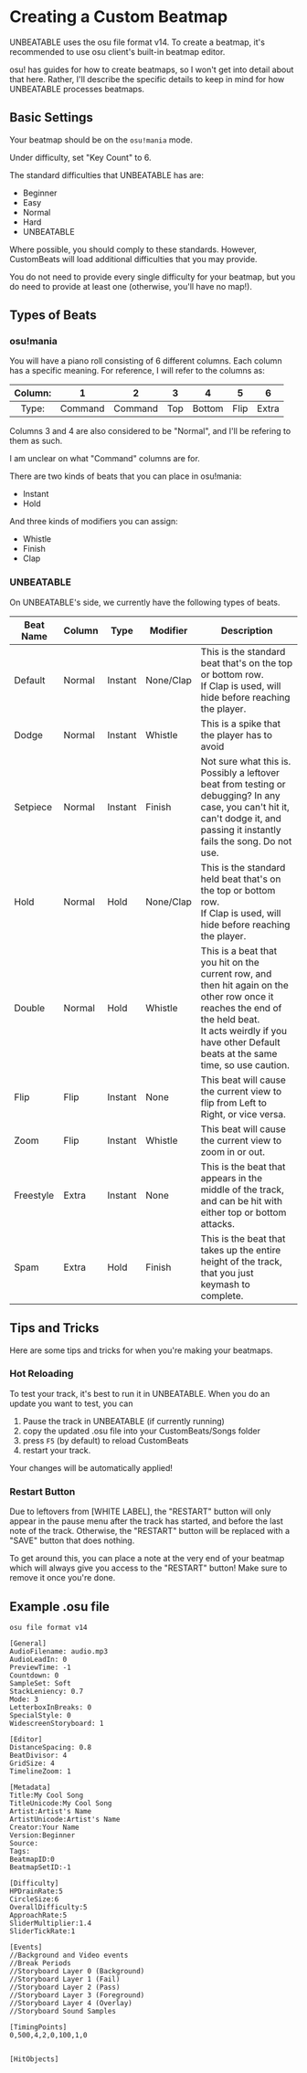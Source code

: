 # Creating a Custom Beatmap

UNBEATABLE uses the osu file format v14. To create a beatmap, it's recommended to use osu client's built-in beatmap editor. 

osu! has guides for how to create beatmaps, so I won't get into detail about that here. Rather, I'll describe the specific details to keep in mind for how UNBEATABLE processes beatmaps.

## Basic Settings

Your beatmap should be on the `osu!mania` mode.

Under difficulty, set "Key Count" to 6.

The standard difficulties that UNBEATABLE has are:
- Beginner
- Easy
- Normal
- Hard
- UNBEATABLE

Where possible, you should comply to these standards. However, CustomBeats will load additional difficulties that you may provide.

You do not need to provide every single difficulty for your beatmap, but you do need to provide at least one (otherwise, you'll have no map!).

## Types of Beats

### osu!mania

You will have a piano roll consisting of 6 different columns. Each column has a specific meaning. For reference, I will refer to the columns as:

| Column: |  1  |  2  |  3  |  4  |  5  |  6  |
| :-----: | :-: | :-: | :-: | :-: | :-: | :-: |
| Type: | Command | Command | Top | Bottom | Flip | Extra |

Columns 3 and 4 are also considered to be "Normal", and I'll be refering to them as such.

I am unclear on what "Command" columns are for.

There are two kinds of beats that you can place in osu!mania:
- Instant
- Hold

And three kinds of modifiers you can assign:
- Whistle
- Finish
- Clap

### UNBEATABLE

On UNBEATABLE's side, we currently have the following types of beats.

| Beat Name | Column | Type | Modifier | Description | 
| --------- | ------ | ---- | -------- | ----------- |
| Default   | Normal | Instant | None/Clap| This is the standard beat that's on the top or bottom row.<br>If Clap is used, will hide before reaching the player.|
| Dodge     | Normal | Instant | Whistle | This is a spike that the player has to avoid
| Setpiece | Normal | Instant | Finish | Not sure what this is. Possibly a leftover beat from testing or debugging? In any case, you can't hit it, can't dodge it, and passing it instantly fails the song. Do not use. |
| Hold | Normal | Hold | None/Clap | This is the standard held beat that's on the top or bottom row.<br>If Clap is used, will hide before reaching the player.|
| Double | Normal | Hold | Whistle | This is a beat that you hit on the current row, and then hit again on the other row once it reaches the end of the held beat. <br>It acts weirdly if you have other Default beats at the same time, so use caution. |
| Flip | Flip | Instant | None | This beat will cause the current view to flip from Left to Right, or vice versa. |
| Zoom | Flip | Instant | Whistle | This beat will cause the current view to zoom in or out. |
| Freestyle | Extra | Instant | None | This is the beat that appears in the middle of the track, and can be hit with either top or bottom attacks. |
| Spam | Extra | Hold | Finish | This is the beat that takes up the entire height of the track, that you just keymash to complete. |

## Tips and Tricks

Here are some tips and tricks for when you're making your beatmaps.

### Hot Reloading

To test your track, it's best to run it in UNBEATABLE. When you do an update you want to test, you can 
1. Pause the track in UNBEATABLE (if currently running)
1. copy the updated .osu file into your CustomBeats/Songs folder
1. press `F5` (by default) to reload CustomBeats
1. restart your track.

Your changes will be automatically applied!

### Restart Button

Due to leftovers from [WHITE LABEL], the "RESTART" button will only appear in the pause menu after the track has started, and before the last note of the track. Otherwise, the "RESTART" button will be replaced with a "SAVE" button that does nothing.

To get around this, you can place a note at the very end of your beatmap which will always give you access to the "RESTART" button! Make sure to remove it once you're done.

## Example .osu file

```
osu file format v14

[General]
AudioFilename: audio.mp3
AudioLeadIn: 0
PreviewTime: -1
Countdown: 0
SampleSet: Soft
StackLeniency: 0.7
Mode: 3
LetterboxInBreaks: 0
SpecialStyle: 0
WidescreenStoryboard: 1

[Editor]
DistanceSpacing: 0.8
BeatDivisor: 4
GridSize: 4
TimelineZoom: 1

[Metadata]
Title:My Cool Song
TitleUnicode:My Cool Song
Artist:Artist's Name
ArtistUnicode:Artist's Name
Creator:Your Name
Version:Beginner
Source:
Tags:
BeatmapID:0
BeatmapSetID:-1

[Difficulty]
HPDrainRate:5
CircleSize:6
OverallDifficulty:5
ApproachRate:5
SliderMultiplier:1.4
SliderTickRate:1

[Events]
//Background and Video events
//Break Periods
//Storyboard Layer 0 (Background)
//Storyboard Layer 1 (Fail)
//Storyboard Layer 2 (Pass)
//Storyboard Layer 3 (Foreground)
//Storyboard Layer 4 (Overlay)
//Storyboard Sound Samples

[TimingPoints]
0,500,4,2,0,100,1,0


[HitObjects]
```